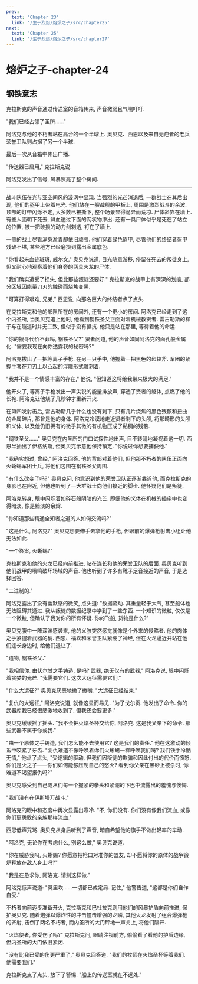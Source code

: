 ```yaml
---
prev:
  text: 'Chapter 23'
  link: '/生于烈焰/熔炉之子/src/chapter25'
next:
  text: 'Chapter 25'
  link: '/生于烈焰/熔炉之子/src/chapter27'
---
```


# 熔炉之子-chapter-24

## 钢铁意志

克拉斯克的声音通过传送室的音箱传来, 声音微弱且气喘吁吁.

"我们已经占领了圣所……"

阿洛克与他的不朽者站在高台的一个半球上. 奥贝克、西恩以及来自无疤者的老兵荣誉卫队则占据了另一个半球.

最后一次从音箱中传出广播.

"传送器已启用," 克拉斯克说.

阿洛克发出了信号, 风暴照亮了整个房间.

--------

战斗队伍在光与亚空间风的漩涡中显现. 当强烈的光芒消退后, 一群战士在其后出现, 他们的盔甲上带着电光. 他们站在一艘战舰的甲板上, 周围是激烈战斗的余波. 顶部的灯带闪烁不定, 大多数已被撕下, 整个场景显得诡异而荒凉. 尸体斜靠在墙上. 有些人面朝下死去, 鲜血透过下面的网状物渗出. 还有一具尸体似乎是死在了站立的位置, 被一把破损的动力剑刺透, 钉在了墙上.

一侧的战士尽管满身淤青却依旧顽强. 他们穿着绿色盔甲, 尽管他们的终结者盔甲残破不堪, 某些地方已经磨损到露出金属底色.

"你看起来血迹斑斑, 威尔文," 奥贝克说道, 目光随意游移, 停留在死去的叛徒身上, 但又耐心地观察着他们身旁的两具火龙的尸体.

"我们确实遭受了损失, 但比那些叛徒还要好." 克拉斯克的战甲上有深深的划痕, 部分区域因能量刀刃的触碰而烧焦变黑.

"可算打得艰难, 兄弟," 西恩说, 向那名巨大的终结者点了点头.

在克拉斯克和他的部队所在的房间外, 还有一个更小的房间. 阿洛克已经走到了这个内圣所, 当奥贝克追上他时, 他看到钢铁圣父正面对着机械教贤者. 雷古勒斯的样子与在隧道时并无二致, 但似乎没有抵抗. 他只是站在那里, 等待着他的命运.

"你的搜寻代价不菲吗, 钢铁圣父?" 贤者问道, 他的声音如同阿洛克的面孔般金属化. "需要我现在向你透露我的秘密吗?"

阿洛克拔出了一把等离子手枪. 在另一只手中, 他握着一把黑色的齿轮斧. 军团的紧握手套在刀刃上以凸起的浮雕形式雕刻着.

"我并不是一个情感丰富的存在," 他说, "但知道这将给我带来极大的满足."

他开火了, 等离子手枪发出一声尖锐的能量排放声, 穿透了贤者的躯体, 点燃了他的长袍. 阿洛克让他烧了几秒钟才重新开火.

在第四发射击后, 雷古勒斯几乎什么也没有剩下, 只有几片烧焦的黑色残骸和扭曲的金属碎片, 那曾是他的身体. 阿洛克冷漠地走近贤者剩下的头颅, 将那畸形的头颅和义体, 以及他仍旧拥有的微乎其微的有机物压成了黏稠的残骸.

"钢铁圣父……" 奥贝克在内圣所的门口试探性地出声, 目不转睛地凝视着这一切. 西恩半抽出了伊格纳斯, 但奥贝克示意他保持镇定. "你说过你想要捕获他."

"我确实想过, 曾经," 阿洛克回答. 他的背部对着他们, 但他那不朽者的队伍正面向火蜥蜴军团士兵, 将他们包围在钢铁圣父周围.

"有什么改变了吗?" 奥贝克问, 他意识到他的荣誉卫队正逐渐靠近他, 而克拉斯克的身影也在附近, 但他也听到了一大群战士向他们接近的脚步. 他怀疑他们是叛徒.

阿洛克转身, 眼中闪烁着如碎石般阴暗的光芒. 即便他的义体在机械的插座中也变得暗淡, 像是黯淡的余烬.

"你知道那些精通全知者之道的人如何交流吗?"

"这是什么, 阿洛克?" 奥贝克想要伸手去拿他的手枪, 但眼前的爆弹枪射击小组让他无法如此.

"一个答案, 火蜥蜴?"

克拉斯克和他的火龙已经向前推进, 站在连长和他的荣誉卫队的后面. 奥贝克听到他们战甲的嗡鸣破坏场域的声音. 他也听到了许多有靴子足音接近的声音, 于是选择回答.

"二进制的."

阿洛克露出了没有幽默感的微笑, 点头道: "数据流动. 其重量轻于大气, 甚至船体也无法阻碍其通过. 我从叛徒的数据纪录中学到了一些东西. 一个知识的微粒, 仅仅是一个微粒, 但确认了我对你的所有怀疑. 你的飞船, 货物是什么?"

奥贝克腹中一阵深渊感袭来, 他的义肢突然感觉就像是个外来的侵略者. 他的肉体之手紧握着武器的柄. 西恩、福坎和荣誉卫队紧绷了神经, 但在火龙逼近并站在他们连长身边时, 给他们退让了.

"遗物, 钢铁圣父."

"我相信你. 由伏尔甘之手铸造, 是吗? 武器, 绝无仅有的武器," 阿洛克说, 眼中闪烁着贪婪的光芒. "我需要它们. 这次大远征需要它们."

"什么大远征?" 奥贝克厌恶地撇了撇嘴. "大远征已经结束."

"复仇的大远征," 阿洛克说道, 就像这显而易见. "为了戈尔贡. 他发出了命令. 你的武器库我已经很感激地收到了, 但我还会要更多."

奥贝克缓缓摇了摇头. "我不会把火焰圣杯交给你, 阿洛克. 这是我父亲下的命令. 那些武器不属于你或我."

"由一个原体之手铸造, 我们怎么能不去使用它? 这是我们的责任." 他在这激动的倾诉中咬紧了牙齿. "复仇难道不像呼唤着你们火蜥蜴一样呼唤我们吗? 我们铁手冷酷无情," 他点了点头, "受逻辑的驱动, 但我们因叛徒的欺骗和因此付出的代价而愤怒. 你们是火之子——你们如何能够压制自己的怒火? 看到你父亲在黑砂上被杀时, 你难道不渴望报仇吗?"

奥贝克感受到自己随从们每一个握紧的拳头和紧绷的下巴中流露出的羞愧与懊悔.

"我们没有在伊斯塔万战斗."

阿洛克的眼中和态度中再次显露出寒冷. "不, 你们没有. 你们没有像我们流血, 或像你们更勇敢的亲族那样流血."

西恩低声咒骂. 奥贝克从身后听到了声音, 暗自希望他的旗手不做出轻率的举动.

"阿洛克, 无论你在考虑什么, 别这么做," 奥贝克说道.

"你在威胁我吗, 火蜥蜴? 你愿意把枪口对准你的盟友, 却不愿将你的原体的战争锻炉释放在敌人身上吗?"

"我是在恳求你, 阿洛克. 请别这样做."

阿洛克低声说道: "莫里坎……一切都已成定局. 记住," 他警告道, "这都是你们自作自受."

不朽者向前迈步准备开火, 克拉斯克和巴杜拉克则用他们的风暴护盾向前推进, 保护奥贝克. 随着炮弹以爆炸性的冲击撞击增强的龙鳞, 其他火龙发射了组合爆弹枪的齐射, 击倒了两名不朽者, 而内圣所的大门砰地一声关上, 将他们隔开.

"火焰使者, 你受伤了吗?" 克拉斯克问, 眼睛注视前方, 偷偷看了看他的护盾边缘, 但内圣所的大门依旧紧闭.

"没有比我已受的伤更严重了," 奥贝克回答道. "我们的牧师在火焰圣杯等着我们. 他需要我们."

克拉斯克点了点头, 放下了警惕. "船上的传送室就在不远处."
